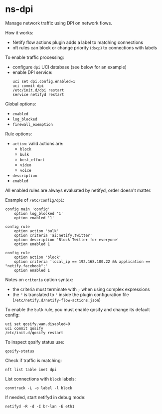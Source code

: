 # ns-dpi

Manage network traffic using DPI on network flows.

How it works:
- Netify flow actions plugin adds a label to matching connections
- nft rules can block or change priority (`dscp`) to connections with labels

To enable traffic processing:
- configure `dpi` UCI database (see below for an example)
- enable DPI service:
  ```
  uci set dpi.config.enabled=1
  uci commit dpi
  /etc/init.d/dpi restart
  service netifyd restart
  ```

Global options:

- `enabled`
- `log_blocked`
- `firewall_exemption`

Rule options:

- `action`: valid actions are:
  - `block`
  - `bulk`
  - `best_effort`
  - `video`
  - `voice`
- `description`
- `enabled`


All enabled rules are always evaluated by netifyd, order doesn't matter.

Example of `/etc/config/dpi`:
```
config main 'config'
	option log_blocked '1'
	option enabled '1'

config rule
	option action 'bulk'
	option criteria 'ai:netify.twitter'
    option description 'Block Twitter for everyone'
	option enabled 1

config rule
	option action 'block'
	option criteria 'local_ip == 192.168.100.22 && application == "netify.facebook";'
	option enabled 1
```

Notes on `criteria` option syntax:
- the criteria must terminate with `;` when using complex expressions
- the `"` is translated to `'` inside the plugin configuration file (`/etc/netify.d/netify-flow-actions.json`)


To enable the `bulk` rule, you must enable qosify and change its default config:
```
uci set qosify.wan.disabled=0
uci commit qosify
/etc/init.d/qosify restart
```

To inspect qosify status use:
```
qosify-status
```

Check if traffic is matching:
```
nft list table inet dpi
```

List connections with `block` labels:
```
conntrack -L -o label -l block
```

If needed, start netifyd in debug mode:
```
netifyd -R -d -I br-lan -E eth1
```
